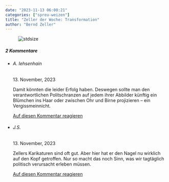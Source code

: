 ```yaml
---
date: "2023-11-13 06:00:21"
categories: ["spreu-weizen"]
title: "Zeller der Woche: Transformation"
author: "Bernd Zeller"
---
```



<figure>
<img src="https://www.publicomag.com/wp-content/uploads/2023/11/Transformation.jpg" alt=stdsize>
</figure>


<!--more-->
<h5 class="comments-h">
2 Kommentare </h5>
<ul class="commentlist">
<li class="comment even thread-even depth-1 clearfix" id="li-comment-120294">
<h6 class="author">A. Iehsenhain</h6> <span class="date">13. November, 2023</span>



Damit könnten die leider Erfolg haben. Deswegen sollte man den verantwortlichen Politschranzen auf jedem ihrer Abbilder künftig ein Blümchen ins Haar oder zwischen Ohr und Birne projizieren &#8211; ein Vergissmeinnicht.

<a rel="nofollow" class="comment-reply-link" href="#comment-120294" data-commentid="120294" data-postid="18013" data-belowelement="comment-120294" data-respondelement="respond" data-replyto="Antworte auf A. Iehsenhain" aria-label="Antworte auf A. Iehsenhain">Auf diesen Kommentar reagieren</a> 


</li>
<li class="comment odd alt thread-odd thread-alt depth-1 clearfix" id="li-comment-120299">
<h6 class="author">J.S.</h6> <span class="date">13. November, 2023</span>



Zellers Karikaturen sind oft gut. Aber hier hat er den Nagel nu wirklich auf den Kopf getroffen. Nur so macht das noch Sinn, was wir tagtäglich politisch verursacht erleben müssen.

<a rel="nofollow" class="comment-reply-link" href="#comment-120299" data-commentid="120299" data-postid="18013" data-belowelement="comment-120299" data-respondelement="respond" data-replyto="Antworte auf J.S." aria-label="Antworte auf J.S.">Auf diesen Kommentar reagieren</a> 


</li>
</ul>
